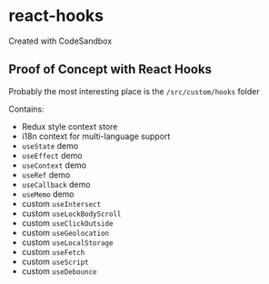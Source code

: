 # react-hooks

Created with CodeSandbox

## Proof of Concept with React Hooks

Probably the most interesting place is the `/src/custom/hooks`
folder

Contains:

- Redux style context store
- i18n context for multi-language support
- `useState` demo
- `useEffect` demo
- `useContext` demo
- `useRef` demo
- `useCallback` demo
- `useMemo` demo
- custom `useIntersect`
- custom `useLockBodyScroll`
- custom `useClickOutside`
- custom `useGeolocation`
- custom `useLocalStorage`
- custom `useFetch`
- custom `useScript`
- custom `useDebounce`
